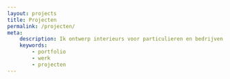 ```yaml
---
layout: projects
title: Projecten
permalink: /projecten/
meta:
    description: Ik ontwerp interieurs voor particulieren en bedrijven. Dit zijn een aantal van mijn projecten.
    keywords:
        - portfolio
        - werk
        - projecten
---
```

